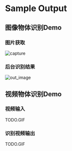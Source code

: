 # Sample Output

## 图像物体识别Demo

### 图片获取

![capture](https://reganfan.github.io/assets/cloud-robot-diagram/capture.PNG)

### 后台识别结果

![out_image](https://reganfan.github.io/assets/cloud-robot-diagram/out_image.jpg)

## 视频物体识别Demo

### 视频输入

TODO.GIF

### 识别视频输出

TODO.GIF